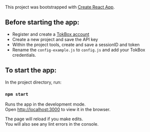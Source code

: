 This project was bootstrapped with [Create React App](https://github.com/facebook/create-react-app).

## Before starting the app:
- Register and create a [TokBox account](https://tokbox.com/account/user/signup)
- Create a new project and save the API key
- Within the project tools, create and save a sessionID and token   
- Rename the `config-example.js` to `config.js` and add your TokBox credentials.   

## To start the app:   

In the project directory, run:  

### `npm start`  

Runs the app in the development mode.<br>
Open [http://localhost:3000](http://localhost:3000) to view it in the browser.

The page will reload if you make edits.<br>
You will also see any lint errors in the console.

